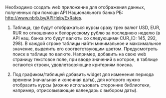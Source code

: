Необходимо создать web приложение для отображения данных, полученных при помощи
API Национального банка РБ: http://www.nbrb.by/APIHelp/ExRates.

1. Таблица, где будут отображаться курсы сразу трех валют USD, EUR, RUR по
отношению к белорусскому рублю за последнюю неделю (в API нац. банка это
будут валюты со следующими CUR_ID: 145, 292, 298). В каждой строке таблицы
найти минимальное и максимальное значение, выделить его соответствующим
цветом. Предусмотреть поиск в таблице по валюте. Например, добавить на свою web
страницу текстовое поле, при вводе значений в которое, в таблице остаются
строки, удовлетворяющие критериям поиска.

2. Под графиком/таблицей добавить widget для изменения периода времени (начальная
и конечная даты), для которого нужно отобразить курсы (можно использовать сторонние
библиотеки, например, отрисовывающие календарь с выбором даты).
